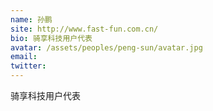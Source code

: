 ```yaml
---
name: 孙鹏
site: http://www.fast-fun.com.cn/
bio: 骑享科技用户代表
avatar: /assets/peoples/peng-sun/avatar.jpg
email: 
twitter: 
---
```

骑享科技用户代表
